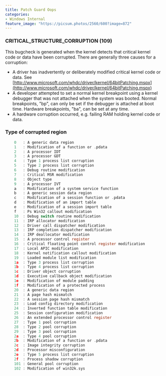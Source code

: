 ```yaml
---
title: Patch Guard Oops
categories:
- Windows Internal
feature_image: "https://picsum.photos/2560/600?image=872"
---
```

<!-- more -->

### CRITICAL\_STRUCTURE\_CORRUPTION \(109\) 

This bugcheck is generated when the kernel detects that critical kernel code or data have been corrupted. There are generally three causes for a corruption: 

*  A driver has inadvertently or deliberately modified critical kernel code or data. See [http://www.microsoft.com/whdc/driver/kernel/64bitPatching.mspx](http://www.microsoft.com/whdc/driver/kernel/64bitPatching.mspx) 
* A developer attempted to set a normal kernel breakpoint using a kernel debugger that was not attached when the system was booted. Normal breakpoints, "bp", can only be set if the debugger is attached at boot time. Hardware breakpoints, "ba", can be set at any time. 
* A hardware corruption occurred, e.g. failing RAM holding kernel code or data. 

### Type of corrupted region

```c
	0   : A generic data region
	1   : Modification of a function or .pdata
	2   : A processor IDT
	3   : A processor GDT
	4   : Type 1 process list corruption
	5   : Type 2 process list corruption
	6   : Debug routine modification
	7   : Critical MSR modification
	8   : Object type
	9   : A processor IVT
	a   : Modification of a system service function
	b   : A generic session data region
	c   : Modification of a session function or .pdata
	d   : Modification of an import table
	e   : Modification of a session import table
	f   : Ps Win32 callout modification
	10  : Debug switch routine modification
	11  : IRP allocator modification
	12  : Driver call dispatcher modification
	13  : IRP completion dispatcher modification
	14  : IRP deallocator modification
	15  : A processor control register
	16  : Critical floating point control register modification
	17  : Local APIC modification
	18  : Kernel notification callout modification
	19  : Loaded module list modification
	1a  : Type 3 process list corruption
	1b  : Type 4 process list corruption
	1c  : Driver object corruption
	1d  : Executive callback object modification
	1e  : Modification of module padding
	1f  : Modification of a protected process
	20  : A generic data region
	21  : A page hash mismatch
	22  : A session page hash mismatch
	23  : Load config directory modification
	24  : Inverted function table modification
	25  : Session configuration modification
	26  : An extended processor control register
	27  : Type 1 pool corruption
	28  : Type 2 pool corruption
	29  : Type 3 pool corruption
	2a  : Type 4 pool corruption
	2b  : Modification of a function or .pdata
	2c  : Image integrity corruption
	2d  : Processor misconfiguration
	2e  : Type 5 process list corruption
	2f  : Process shadow corruption
	101 : General pool corruption
	102 : Modification of win32k.sys

```

